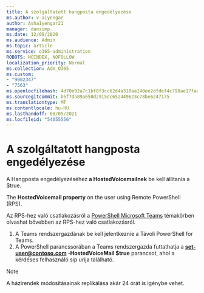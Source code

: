```yaml
---
title: A szolgáltatott hangposta engedélyezése
ms.author: v-aiyengar
author: AshaIyengar21
manager: dansimp
ms.date: 12/09/2020
ms.audience: Admin
ms.topic: article
ms.service: o365-administration
ROBOTS: NOINDEX, NOFOLLOW
localization_priority: Normal
ms.collection: Adm_O365
ms.custom:
- "9002347"
- "7563"
ms.openlocfilehash: 4d70e92a7c1bf8f3cc62d4a310aa140ee2dfdef4c798ae17faa961736d9db500
ms.sourcegitcommit: b5f7da89a650d2915dc652449623c78be6247175
ms.translationtype: MT
ms.contentlocale: hu-HU
ms.lasthandoff: 08/05/2021
ms.locfileid: "54055556"
---
```

# <a name="how-to-enable-hosted-voicemail"></a>A szolgáltatott hangposta engedélyezése

A Hangposta engedélyezéséhez **a HostedVoicemailnek** be kell állítania a $true.

The **HostedVoicemail property** on the user using Remote PowerShell (RPS).

Az RPS-hez való csatlakozásról a [PowerShell Microsoft Teams](https://docs.microsoft.com/microsoftteams/teams-powershell-overview) témakörben olvashat bővebben az RPS-hez való csatlakozásról.

1. A Teams rendszergazdának be kell jelentkeznie a Távoli PowerShell for Teams.
1. A PowerShell parancssorában a Teams rendszergazda futtathatja a **set-user@contoso.com -HostedVoiceMail $true** parancsot, ahol a kérdéses felhasználó sip urija található.

> [!NOTE]
> A házirendek módosításainak replikálása akár 24 órát is igénybe vehet.